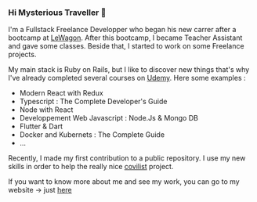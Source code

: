 ### Hi Mysterious Traveller 👋

I'm a Fullstack Freelance Developper who began his new carrer after a bootcamp at [LeWagon](https://github.com/lewagon).
After this bootcamp, I became Teacher Assistant and gave some classes. Beside that, I started to work on some Freelance projects.

My main stack is Ruby on Rails, but I like to discover new things that's why I've already completed several courses on [Udemy](https://www.udemy.com/).
Here some examples :
- Modern React with Redux
- Typescript : The Complete Developer's Guide
- Node with React
- Developpement Web Javascript : Node.Js & Mongo DB
- Flutter & Dart
- Docker and Kubernets : The Complete Guide
- ...

Recently, I made my first contribution to a public repository. I use my new skills in order to help the really nice [covilist](https://github.com/hostolab/covidliste) project.

If you want to know more about me and see my work, you can go to my website -> just [here](https://www.maxencelenoir.dev/)
